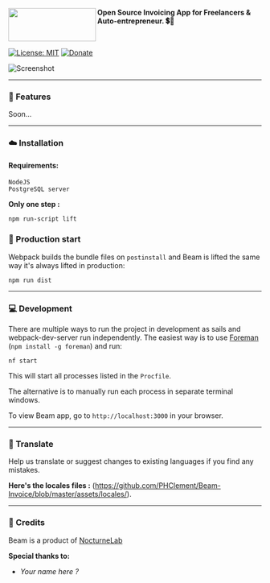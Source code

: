 
<a href="https://lab.nocturne.app"><img src="https://i.imgur.com/oDFGauE.png" align="left" height="66" width="174"/></a>      


**Open Source Invoicing App for Freelancers & Auto-entrepreneur. 💲📑**


<br>


[![License: MIT](https://img.shields.io/badge/License-MIT-yellow.svg)](https://opensource.org/licenses/MIT)
[![Donate](https://img.shields.io/badge/Donate-PayPal-green.svg)](https://paypal.me/clementdlc)

![Screenshot](https://i.imgur.com/1qDPHN4.png)
___

### :rocket: Features

Soon...
___

### :cloud: Installation

#### Requirements:
```
NodeJS
PostgreSQL server
```

**Only one step :**
```shell
npm run-script lift
```
### :pencil: Production start

Webpack builds the bundle files on `postinstall` and Beam is lifted the same way it's always lifted in production:

```shell
npm run dist
```
___

### :computer: Development

There are multiple ways to run the project in development as sails and webpack-dev-server run independently. The easiest way is to use [Foreman](https://github.com/theforeman/foreman) (`npm install -g foreman`) and run:

```shell
nf start
```

This will start all processes listed in the `Procfile`.

The alternative is to manually run each process in separate terminal windows.

To view Beam app, go to `http://localhost:3000` in your browser.
___

### :round_pushpin: Translate
Help us translate or suggest changes to existing languages if you find any mistakes.

**Here's the  locales files :** (https://github.com/PHClement/Beam-Invoice/blob/master/assets/locales/).

---

### :mag_right: Credits

Beam is a product of  [NocturneLab](https://github.com/PHClement)

**Special thanks to:**

-   *Your name here ?*
